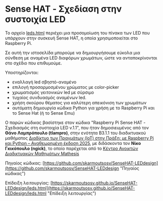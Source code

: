 # Sense HAT - Σχεδίαση στην συστοιχία LED

Το αρχείο [leds.html](leds.html) περιέχει μια προσομοίωση του πίνακα των LED που υπάρχουν στην συσκευή Sense HAT, η οποία χρησιμοποιείται στο Raspberry Pi.

Σε αυτή την ιστοσελίδα μπορούμε να δημιουργήσουμε εύκολα μια σύνθεση με αναμένα LED διαφόρων χρωμάτων, ώστε να ανταποκρίνονται στο σχέδιο που επιθυμούμε.

Υποστηρίζονται:
- εναλλαγή led σβηστό-αναμένο
- επιλογή προσαρμοσμένου χρώματος με color-picker
- χρωματισμός γειτονικών led με σύρσιμο
- τυχαίος συνδυασμός αναμένων led.
- χρήση σκούρου θέματος για καλύτερη απεικόνιση των χρωμάτων
- αυτόματη δημιουργία κώδικα Python για χρήση με το Raspberry Pi και το Sense Hat (ή το Sense Emu)

Ο παρών κώδικας βασίστηκε στον κώδικα "Raspberry Pi Sense HAT - Σχεδιασμός στη συστοιχία LED v.1.1", που ήταν δημοσιευμένος από τον **Θάνο Λαμπρόπουλο (tlampro)**, στην ενότητα Β3.1.1 
του διαδικτυακού μαθήματος [Διαδίκτυο των Πραγμάτων (IoT) στην Πράξη: με Raspberry Pi και Python – Αναθεωρημένη έκδοση 2025](https://apps.mathesis.cup.gr/learning/course/course-v1:ComputerScience+CS4.1+25B/home "Διαδίκτυο των πραγμάτων"), με διδάσκοντα τον **Νίκο Γκικόπουλο (ngick)**, το οποίο παρέχεται από το [Κέντρο Ανοικτών Διαδικτυακών Μαθημάτων Mathesis](https://mathesis.cup.gr/ "mathesis.cup.gr")


Πηγαίος κώδικας: [https://github.com/skarmoutsosv/SenseHAT-LEDdesign](https://github.com/skarmoutsosv/SenseHAT-LEDdesign "Πηγαίος κώδικας")

Επίδειξη λειτουργίας: [https://skarmoutsosv.github.io/SenseHAT-LEDdesign/leds.html](https://skarmoutsosv.github.io/SenseHAT-LEDdesign/leds.html "Επίδειξη λειτουργίας")

